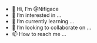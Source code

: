 - 👋 Hi, I’m @Nifigace
- 👀 I’m interested in ...
- 🌱 I’m currently learning ...
- 💞️ I’m looking to collaborate on ...
- 📫 How to reach me ...

<!---
Nifigace/Nifigace is a ✨ special ✨ repository because its `README.md` (this file) appears on your GitHub profile.
You can click the Preview link to take a look at your changes.
--->
